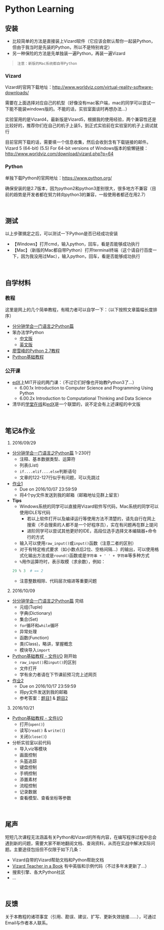 # Python Learning

## 安装

* 比较简单的方法是直接装上Vizard软件（它应该会默认帮你一起装Python，但由于我当时是先装的Python，所以不是特别肯定）
* 另一种保险的方法是先单独装一遍Python，再装一遍Vizard

>     注意：新版的Mac系统都自带Python

### Vizard

Vizard的官网下载地址：http://www.worldviz.com/virtual-reality-software-downloads/

需要在上面选择对应自己的机型（好像没有mac客户端，mac的同学可以尝试一下能不能装windows版的。不能的话，实验室面谈时再想办法...）

实验室用的是Vizard4，最新版是Vizard5，根据我的使用经验，两个兼容性还是比较好的，推荐你们在自己的机子上装5，到正式实验前在实验室的机子上调试就行

目前官网下载的话，需要填一个信息收集，然后会收到含有下载链接的邮件。Vizard 5 (64-bit) (5.5) For 64-bit versions of Windows版本的偷懒链接：http://www.worldviz.com/download/vizard.php?p=64

### Python

单独下载Python的官网地址：https://www.python.org/

确保安装的是2.7版本，因为python2和python3差别很大，很多地方不兼容（目前的趋势是开发者都在努力转向python3的兼容，一般使用者都还在用2.7）

<br/>

## 测试

以上步骤搞定之后，可以测试一下Python是否已经成功安装

* 【Windows】打开cmd，输入python，回车，看是否能够成功执行
* 【Mac】（新版的Mac都自带Python）打开terminal终端（这个请自行百度一下，因为我没用过Mac），输入python，回车，看是否能够成功执行

<br/>

## 自学材料

### 教程

这里是网上的几个简单教程，有精力者可以自学一下：（以下按照文章篇幅长度排序）

* [分分钟学会一门语言之Python篇](http://www.code123.cc/1049.html)
* 笨办法学Python
  * [中文版](https://flyouting.gitbooks.io/learn-python-the-hard-way-cn/content/index.html)
  * [英文版](https://learnpythonthehardway.org/book/)
* [廖雪峰的Python 2.7教程](http://www.liaoxuefeng.com/wiki/001374738125095c955c1e6d8bb493182103fac9270762a000)
* [Python基础教程](http://www.runoob.com/python/python-tutorial.html)

### 公开课

* [edX](https://www.edx.org/)上MIT开设的两门课：（不过它们好像也开始教Python3了...）
  * 6.00.1x Introduction to Computer Science and Programming Using Python
  * 6.00.2x Introduction to Computational Thinking and Data Science
* 清华的[学堂在线](https://www.xuetangx.com/)和[edX](https://www.edx.org/)是一个联盟的，说不定会有上述课程的中文版

<br/>

## 笔记&作业

1. 2016/09/29
  * [分分钟学会一门语言之Python篇](http://www.code123.cc/1049.html) 1-230行
    * 注释、基本数据类型、运算符
    * 列表(List)
    * `if....elif....else`判断语句
    * 文章的122-127行似乎有问题，可以先跳过
  * [作业1](https://github.com/wyfsh/python_learning/blob/master/exercises/ex1.md)
    * Due on 2016/10/07 23:59:59
    * 将4个py文件发送到我的邮箱（邮箱地址见群上留言）
  * __Tips__
    * Windows系统的同学可以直接用Vizard软件写代码，Mac系统的同学可以使用IDLE写代码
      * 若以上软件打开以及编译运行等使用方法不清楚的，请先自行在网上搜索（不会搜索的人都不是一个好程序员），实在有问题再在群上提问
      * 进阶同学可以尝试其他更好的IDE，高段位选手选择文本编辑器+命令行的方式
    * 输入可以使用`raw_input()`或`input()`函数（注意二者的区别）
    * 对于有特定格式要求（如小数点后2位、空格间隔…）的输出，可以使用格式化输出方法或是`round()`函数或是`字符串 + ' ' + 字符串`等多种方式
    * `%`用作运算符时，表示取模（求余数），例如：
    ``` python
    29 % 3  # == 2
    ```
    * 注意整数相除、代码层次缩进等重要问题

2. 2016/10/09
  * [分分钟学会一门语言之Python篇](http://www.code123.cc/1049.html) 完结
    * 元组(Tuple)
    * 字典(Dictionary)
    * 集合(Set)
    * `for`循环和`while`循环
    * 异常处理
    * 函数(Function)
    * 类(Class)，略讲，掌握概念
    * 模块导入`import`
  * [Python基础教程 - 文件I/O](http://www.runoob.com/python/python-files-io.html) 刚开始
    * `raw_input()`和`input()`的区别
    * 文件打开
    * 学有余力者请在下节课前预习完上述网页
  * [作业2](https://github.com/wyfsh/python_learning/blob/master/exercises/ex2.md)
    * Due on 2016/10/17 23:59:59
    * 将py文件发送到我的邮箱
    * 参考答案：[题目1](https://github.com/wyfsh/python_learning/blob/master/exercises/ex2_1.py) & [题目2](https://github.com/wyfsh/python_learning/blob/master/exercises/ex2_2.py)

3. 2016/10/21
  * [Python基础教程 - 文件I/O](http://www.runoob.com/python/python-files-io.html)
    * 打开(`open()`)
    * 读写(`read()` & `write()`)
    * 关闭(`close()`)
  * 分析实验室以前代码
    * 导入viz等模块
    * 画面控制
    * 头盔追踪
    * 键盘控制
    * 手柄控制
    * 添置素材
    * 流程控制
    * 记录数据
    * 查看模型、查看坐标等参数

<br/>

## 尾声

短短几次课程无法涵盖有关Python和Vizard的所有内容，在编写程序过程中总会遇到新的问题，需要大家不断地翻阅文档、查询资料，从而在实战中解决实际问题。主要途径包括但不仅限于如下几条：

* Vizard自带的Vizard帮助文档和Python帮助文档
* [Vizard Teacher in a Book](http://www.worldviz.com/virtual-reality-software-documentation/) 有中英版和示例代码（不过多年未更新了...）
* 搜索引擎、各大Python社区
* ...

<br/>

## 反馈

关于本教程的诸项事宜（引用、勘误、建议、扩写、更新失效链接……），可通过Email与作者本人联系。

